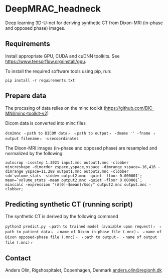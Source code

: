 # DeepMRAC_headneck

Deep learning 3D-U-net for deriving synthetic CT from Dixon-MRI (in-phase and opposed phase) images.

## Requirements
Install appropriate GPU, CUDA and cuDNN toolkits. See https://www.tensorflow.org/install/gpu.

To install the required software tools using pip, run:
```
pip install -r requirements.txt
```

## Prepare data

The procssing of data relies on the minc toolkit (https://github.com/BIC-MNI/minc-toolkit-v2)

Dicom data is converted into minc files 
```
dcm2mnc ﹤path to DICOM data﹥ ﹤path to output﹥ -dname '' -fname ﹤output filename﹥ -usecoordinates
```
The Dixon-MRI images (in-phase and opposed phase) are resampled and normalized by the following:
```
autocrop -isostep 1.3021 input.mnc output1.mnc -clobber
mincreshape -dimorder zspace,yspace,xspace -dimrange xspace=-16,416 -dimrange yspace=11,288 output1.mnc output2.mnc -clobber
sd=`volume_stats -stddev output2.mnc -quiet -floor 0.000001`; 
mean=`volume_stats -mean output2.mnc -quiet -floor 0.000001`; 
minccalc -expression "(A[0]-$mean)/$sd;" output2.mnc output.mnc -clobber;
```

## Predicting synthetic CT (running script)

The synthetic CT is derived by the following command 
```
python3 predict.py ﹤path to trained model (avaiable upon request)﹥ ﹤path to patient data﹥ ﹤name of Dixon in-phase file (.mnc)﹥ ﹤name of Dixon opposed-phase file (.mnc)﹥ ﹤path to output﹥ ﹤name of output file (.mnc)﹥
```

## Contact
Anders Olin, Rigshospitalet, Copenhagen, Denmark
anders.olin@regionh.dk

